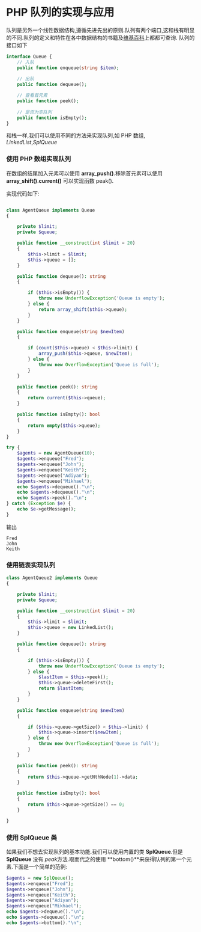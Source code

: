 # PHP 队列的实现与应用
队列是另外一个线性数据结构,遵循先进先出的原则.队列有两个端口,这和栈有明显的不同.队列的定义和特性在各中数据结构的书籍及[维基百科](https://zh.wikipedia.org/wiki/%E9%98%9F%E5%88%97)上都都可查询.
队列的接口如下

```php
interface Queue {
    // 入队
    public function enqueue(string $item); 
    
    // 出队
    public function dequeue(); 

    // 查看首元素
    public function peek(); 
    
    // 是否为空队列
    public function isEmpty(); 
}
```

和栈一样,我们可以使用不同的方法来实现队列,如 PHP 数组, *LinkedList*,*SplQueue*

### 使用 PHP 数组实现队列
在数组的结尾加入元素可以使用 **array_push()**.移除首元素可以使用**array_shift()**.**current()** 可以实现函数 peak().

实现代码如下:

```php

class AgentQueue implements Queue
{

    private $limit;
    private $queue;

    public function __construct(int $limit = 20)
    {
        $this->limit = $limit;
        $this->queue = [];
    }

    public function dequeue(): string
    {

        if ($this->isEmpty()) {
            throw new UnderflowException('Queue is empty');
        } else {
            return array_shift($this->queue);
        }
    }

    public function enqueue(string $newItem)
    {

        if (count($this->queue) < $this->limit) {
            array_push($this->queue, $newItem);
        } else {
            throw new OverflowException('Queue is full');
        }
    }

    public function peek(): string
    {
        return current($this->queue);
    }

    public function isEmpty(): bool
    {
        return empty($this->queue);
    }
}
```

```php
try { 
    $agents = new AgentQueue(10); 
    $agents->enqueue("Fred"); 
    $agents->enqueue("John"); 
    $agents->enqueue("Keith"); 
    $agents->enqueue("Adiyan"); 
    $agents->enqueue("Mikhael"); 
    echo $agents->dequeue()."\n"; 
    echo $agents->dequeue()."\n"; 
    echo $agents->peek()."\n"; 
} catch (Exception $e) { 
    echo $e->getMessage(); 
} 
```

输出

```
Fred
John 
Keith
```

### 使用链表实现队列
```php
class AgentQueue2 implements Queue
{

    private $limit;
    private $queue;

    public function __construct(int $limit = 20)
    {
        $this->limit = $limit;
        $this->queue = new LinkedList();
    }

    public function dequeue(): string
    {

        if ($this->isEmpty()) {
            throw new UnderflowException('Queue is empty');
        } else {
            $lastItem = $this->peek();
            $this->queue->deleteFirst();
            return $lastItem;
        }
    }

    public function enqueue(string $newItem)
    {

        if ($this->queue->getSize() < $this->limit) {
            $this->queue->insert($newItem);
        } else {
            throw new OverflowException('Queue is full');
        }
    }

    public function peek(): string
    {
        return $this->queue->getNthNode(1)->data;
    }

    public function isEmpty(): bool
    {
        return $this->queue->getSize() == 0;
    }

}
```

### 使用 SplQueue 类
如果我们不想去实现队列的基本功能.我们可以使用内置的类 **SplQueue**.但是 **SplQueue** 没有 *peak*方法.取而代之的使用 **bottom()**来获得队列的第一个元素.下面是一个简单的范例:

```php
$agents = new SplQueue(); 
$agents->enqueue("Fred"); 
$agents->enqueue("John"); 
$agents->enqueue("Keith"); 
$agents->enqueue("Adiyan"); 
$agents->enqueue("Mikhael"); 
echo $agents->dequeue()."\n"; 
echo $agents->dequeue()."\n"; 
echo $agents->bottom()."\n";
```


